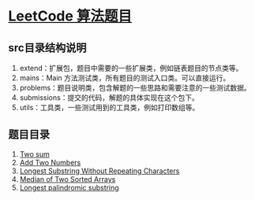 # [LeetCode 算法题目](https://github.com/zdRan/leetcode)
## src目录结构说明
1. extend：扩展包，题目中需要的一些扩展类，例如链表题目的节点类等。
2. mains：Main 方法测试类，所有题目的测试入口类。可以直接运行。
3. problems：题目说明类，包含解题的一些思路和需要注意的一些测试数据。
4. submissions：提交的代码，解题的具体实现在这个包下。
5. utils：工具类，一些测试用到的工具类，例如打印数组等。
## 题目目录
1. [Two sum](./src/com/leetcode/problems/TwoSum.md)
2. [Add Two Numbers](./src/com/leetcode/problems/AddTwoNumbers.md)
3. [Longest Substring Without Repeating Characters](./src/com/leetcode/problems/LongestSubstring.md)
4. [Median of Two Sorted Arrays](./src/com/leetcode/problems/MedianofTwoSortedArrays.md)
5. [Longest palindromic substring](./src/com/leetcode/problems/LongestPalindromicSubstring.md)


